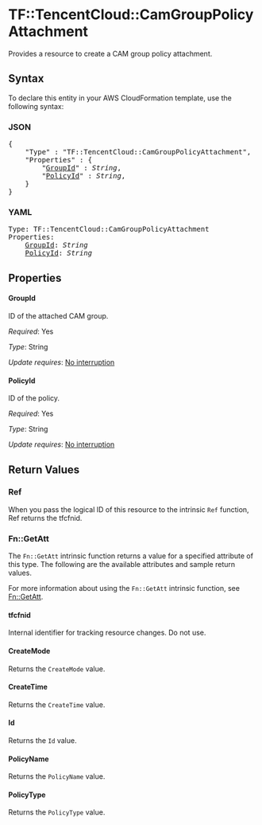 # TF::TencentCloud::CamGroupPolicyAttachment

Provides a resource to create a CAM group policy attachment.

## Syntax

To declare this entity in your AWS CloudFormation template, use the following syntax:

### JSON

<pre>
{
    "Type" : "TF::TencentCloud::CamGroupPolicyAttachment",
    "Properties" : {
        "<a href="#groupid" title="GroupId">GroupId</a>" : <i>String</i>,
        "<a href="#policyid" title="PolicyId">PolicyId</a>" : <i>String</i>,
    }
}
</pre>

### YAML

<pre>
Type: TF::TencentCloud::CamGroupPolicyAttachment
Properties:
    <a href="#groupid" title="GroupId">GroupId</a>: <i>String</i>
    <a href="#policyid" title="PolicyId">PolicyId</a>: <i>String</i>
</pre>

## Properties

#### GroupId

ID of the attached CAM group.

_Required_: Yes

_Type_: String

_Update requires_: [No interruption](https://docs.aws.amazon.com/AWSCloudFormation/latest/UserGuide/using-cfn-updating-stacks-update-behaviors.html#update-no-interrupt)

#### PolicyId

ID of the policy.

_Required_: Yes

_Type_: String

_Update requires_: [No interruption](https://docs.aws.amazon.com/AWSCloudFormation/latest/UserGuide/using-cfn-updating-stacks-update-behaviors.html#update-no-interrupt)

## Return Values

### Ref

When you pass the logical ID of this resource to the intrinsic `Ref` function, Ref returns the tfcfnid.

### Fn::GetAtt

The `Fn::GetAtt` intrinsic function returns a value for a specified attribute of this type. The following are the available attributes and sample return values.

For more information about using the `Fn::GetAtt` intrinsic function, see [Fn::GetAtt](https://docs.aws.amazon.com/AWSCloudFormation/latest/UserGuide/intrinsic-function-reference-getatt.html).

#### tfcfnid

Internal identifier for tracking resource changes. Do not use.

#### CreateMode

Returns the <code>CreateMode</code> value.

#### CreateTime

Returns the <code>CreateTime</code> value.

#### Id

Returns the <code>Id</code> value.

#### PolicyName

Returns the <code>PolicyName</code> value.

#### PolicyType

Returns the <code>PolicyType</code> value.

